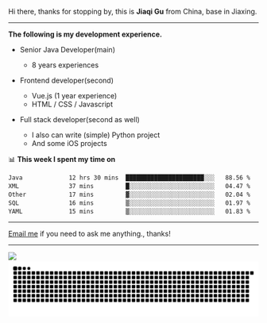 Hi there, thanks for stopping by, this is **Jiaqi Gu** from China, base in Jiaxing.

---

**The following is my development experience.**

- Senior Java Developer(main)
  - 8 years experiences

- Frontend developer(second)
  - Vue.js (1 year experience)
  - HTML / CSS / Javascript
  
- Full stack developer(second as well)
  - I also can write (simple) Python project
  - And some iOS projects

📊 **This week I spent my time on**
<!--START_SECTION:waka-->

```txt
Java             12 hrs 30 mins  ██████████████████████░░░   88.56 %
XML              37 mins         █░░░░░░░░░░░░░░░░░░░░░░░░   04.47 %
Other            17 mins         ▓░░░░░░░░░░░░░░░░░░░░░░░░   02.04 %
SQL              16 mins         ▒░░░░░░░░░░░░░░░░░░░░░░░░   01.97 %
YAML             15 mins         ▒░░░░░░░░░░░░░░░░░░░░░░░░   01.83 %
```

<!--END_SECTION:waka-->

---

[Email me](mailto:htk2klwgr@mozmail.com?subject=Hiring_from_GitHub) if you need to ask me anything., thanks!

---

![]( https://visitor-badge.glitch.me/badge?page_id=githubgujiaqi)
![]( https://github.com/droid-Q/droid-Q/raw/output/github-contribution-grid-snake.svg#gh-dark-mode-only)
